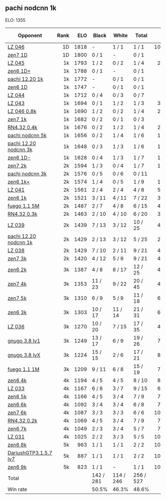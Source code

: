 ## pachi nodcnn 1k ##

ELO: 1355

Opponent | Rank | ELO | Black | White | Total | Win rate
---------|-----:|----:|-------|-------|-------|-------:
[LZ 046](LZ%20046.md) | 1D | 1818 | - | 1 / 1 | 1 / 1 | 100.0%
[zen7 1D](zen7%201D.md) | 1D | 1800 | 0 / 1 | - | 0 / 1 | 0.0%
[LZ 045](LZ%20045.md) | 1k | 1793 | 1 / 2 | 0 / 2 | 1 / 4 | 25.0%
[zen6 1D+](zen6%201D+.md) | 1k | 1788 | 0 / 1 | - | 0 / 1 | 0.0%
[pachi 12.20 1k](pachi%2012.20%201k.md) | 1k | 1772 | - | 0 / 1 | 0 / 1 | 0.0%
[zen6 1D](zen6%201D.md) | 1k | 1747 | - | 0 / 1 | 0 / 1 | 0.0%
[LZ 044](LZ%20044.md) | 1k | 1712 | 0 / 4 | 0 / 3 | 0 / 7 | 0.0%
[LZ 043](LZ%20043.md) | 1k | 1694 | 0 / 1 | 1 / 2 | 1 / 3 | 33.3%
[LZ 046 0.8k](LZ%20046%200.8k.md) | 1k | 1690 | 1 / 2 | 0 / 2 | 1 / 4 | 25.0%
[zen7 1k](zen7%201k.md) | 1k | 1682 | 0 / 2 | 0 / 1 | 0 / 3 | 0.0%
[RN4.32 0.4k](RN4.32%200.4k.md) | 1k | 1676 | 0 / 2 | 1 / 2 | 1 / 4 | 25.0%
[pachi nodcnn 5k](pachi%20nodcnn%205k.md) | 1k | 1656 | 0 / 2 | 1 / 4 | 1 / 6 | 16.7%
[pachi 12.20 nodcnn 3k](pachi%2012.20%20nodcnn%203k.md) | 1k | 1648 | 0 / 3 | 1 / 3 | 1 / 6 | 16.7%
[zen6 1D-](zen6%201D-.md) | 1k | 1628 | 0 / 4 | 1 / 3 | 1 / 7 | 14.3%
[zen7 2k](zen7%202k.md) | 2k | 1594 | 1 / 3 | 0 / 4 | 1 / 7 | 14.3%
[pachi nodcnn 3k](pachi%20nodcnn%203k.md) | 2k | 1576 | 0 / 5 | 0 / 6 | 0 / 11 | 0.0%
[zen6 1k+](zen6%201k+.md) | 2k | 1574 | 1 / 4 | 0 / 5 | 1 / 9 | 11.1%
[LZ 041](LZ%20041.md) | 2k | 1561 | 2 / 4 | 2 / 4 | 4 / 8 | 50.0%
[zen6 1k](zen6%201k.md) | 2k | 1521 | 3 / 11 | 4 / 11 | 7 / 22 | 31.8%
[fuego 1.1 5M](fuego%201.1%205M.md) | 2k | 1487 | 2 / 7 | 4 / 8 | 6 / 15 | 40.0%
[RN4.32 0.3k](RN4.32%200.3k.md) | 2k | 1463 | 2 / 10 | 4 / 10 | 6 / 20 | 30.0%
[LZ 039](LZ%20039.md) | 2k | 1439 | 7 / 13 | 3 / 12 | 10 / 25 | 40.0%
[pachi 12.20 nodcnn 1k](pachi%2012.20%20nodcnn%201k.md) | 2k | 1429 | 2 / 13 | 3 / 12 | 5 / 25 | 20.0%
[LZ 038](LZ%20038.md) | 2k | 1429 | 7 / 10 | 2 / 11 | 9 / 21 | 42.9%
[zen7 3k](zen7%203k.md) | 2k | 1420 | 4 / 12 | 5 / 9 | 9 / 21 | 42.9%
[zen6 2k](zen6%202k.md) | 3k | 1387 | 4 / 8 | 8 / 17 | 12 / 25 | 48.0%
[zen7 4k](zen7%204k.md) | 3k | 1353 | 11 / 23 | 9 / 22 | 20 / 45 | 44.4%
[zen7 5k](zen7%205k.md) | 3k | 1310 | 6 / 9 | 5 / 9 | 11 / 18 | 61.1%
[zen6 3k](zen6%203k.md) | 3k | 1303 | 10 / 17 | 11 / 14 | 21 / 31 | 67.7%
[LZ 036](LZ%20036.md) | 3k | 1270 | 10 / 20 | 7 / 15 | 17 / 35 | 48.6%
[gnugo 3.8 lv1](gnugo%203.8%20lv1.md) | 3k | 1249 | 13 / 17 | 6 / 9 | 19 / 26 | 73.1%
[gnugo 3.8 lvX](gnugo%203.8%20lvX.md) | 3k | 1224 | 15 / 15 | 2 / 6 | 17 / 21 | 81.0%
[fuego 1.1 1M](fuego%201.1%201M.md) | 3k | 1209 | 9 / 11 | 6 / 8 | 15 / 19 | 78.9%
[zen6 4k](zen6%204k.md) | 4k | 1194 | 4 / 5 | 4 / 5 | 8 / 10 | 80.0%
[LZ 033](LZ%20033.md) | 4k | 1167 | 6 / 8 | 3 / 7 | 9 / 15 | 60.0%
[zen6 5k](zen6%205k.md) | 4k | 1166 | 4 / 5 | 3 / 4 | 7 / 9 | 77.8%
[zen6 6k](zen6%206k.md) | 4k | 1092 | 3 / 4 | 3 / 4 | 6 / 8 | 75.0%
[zen7 6k](zen7%206k.md) | 4k | 1087 | 3 / 3 | 3 / 3 | 6 / 6 | 100.0%
[RN4.32 0.2k](RN4.32%200.2k.md) | 4k | 1069 | 4 / 5 | 3 / 4 | 7 / 9 | 77.8%
[zen6 7k](zen6%207k.md) | 4k | 1049 | 2 / 3 | 3 / 4 | 5 / 7 | 71.4%
[LZ 031](LZ%20031.md) | 4k | 1025 | 2 / 2 | 3 / 3 | 5 / 5 | 100.0%
[zen6 8k](zen6%208k.md) | 5k | 963 | 1 / 1 | 1 / 1 | 2 / 2 | 100.0%
[DariushGTP3.1.5.7 lv7](DariushGTP3.1.5.7%20lv7.md) | 5k | 887 | 1 / 1 | 1 / 1 | 2 / 2 | 100.0%
[zen6 9k](zen6%209k.md) | 5k | 823 | 1 / 1 | - | 1 / 1 | 100.0%
Total | | | 142 / 281 | 114 / 246 | 256 / 527 | 
Win rate| | | 50.5% | 46.3% | 48.6% | 
